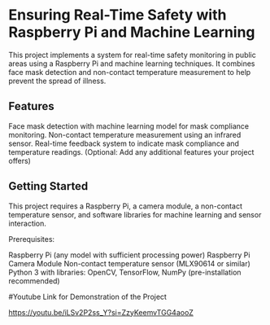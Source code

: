 # Ensuring Real-Time Safety with Raspberry Pi and Machine Learning

This project implements a system for real-time safety monitoring in public areas using a Raspberry Pi and machine learning techniques. It combines face mask detection and non-contact temperature measurement to help prevent the spread of illness.

## Features

Face mask detection with machine learning model for mask compliance monitoring.
Non-contact temperature measurement using an infrared sensor.
Real-time feedback system to indicate mask compliance and temperature readings.
(Optional: Add any additional features your project offers)
## Getting Started

This project requires a Raspberry Pi, a camera module, a non-contact temperature sensor, and software libraries for machine learning and sensor interaction.

Prerequisites:

Raspberry Pi (any model with sufficient processing power)
Raspberry Pi Camera Module
Non-contact temperature sensor (MLX90614 or similar)
Python 3 with libraries: OpenCV, TensorFlow, NumPy (pre-installation recommended)


#Youtube Link for Demonstration of the Project

https://youtu.be/iLSv2P2ss_Y?si=ZzyKeemvTGG4aooZ
